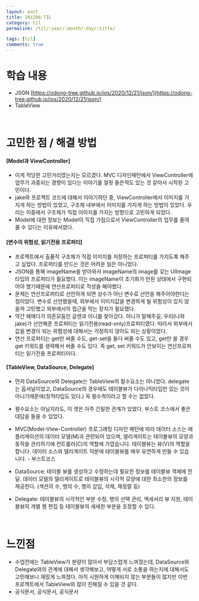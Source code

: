 ```yaml
---
layout: post
title: 201208-TIL
category: til
permalink: /til/:year/:month/:day/:title/

tags: [til]
comments: true
---
```

# 학습 내용
- JSON
[https://odong-tree.github.io/ios/2020/12/21/json/](https://odong-tree.github.io/ios/2020/12/21/json/)
- TableView

<br>

# 고민한 점 / 해결 방법

#### [Model과 ViewController]
- 이게 적당한 고민거리였는지는 모르겠다. MVC 디자인패턴에서 ViewController에 업무가 과중되는 경향이 있다는 이야기를 얼핏 들은적도 있는 것 같아서 시작된 고민이다.
- jake와 프로젝트 코드에 대해서 이야기하던 중, ViewController에서 이미지를 가지게 하는 방법이 있었고, 구조체 내부에서 이미지를 가지게 하는 방법이 있었다. 우리는 이중에서 구조체가 직접 이미지를 가지는 방향으로 고민하게 되었다.
- Model에 대한 정보는 Model이 직접 가짐으로서 ViewController의 업무를 줄여줄 수 있다는 이유에서였다.

#### [변수의 위험성, 읽기전용 프로퍼티]
- 프로젝트에서 출품작 구조체가 직접 이미지를 저장하는 프로퍼티를 가지도록 해주고 싶었다. 프로퍼티를 만드는 것은 어려운 일은 아니었다.
- JSON을 통해 imageName을 받아와서 imageName의 image를 갖는 UIImage 타입의 프로퍼티가 필요했다. 이는 imageName이 초기화가 안된 상태에서 구현되어야 했기때문에 연산프로퍼티로 작성을 해야했다.
- 문제는 연산프로퍼티로 선언하게 되면 상수가 아닌 변수로 선언을 해주어야한다는 점이었다. 변수로 선언했을때, 외부에서 이미지값을 변경하게 될 위험성이 있지 않을까 고민했고 외부에서의 접근을 막는 장치가 필요했다.
- 약간 헤매다가 의존모둠인 글렌과 이니를 찾아갔다. 이니가 말해주길, 우리(나와 jake)가 선언해준 프로퍼티는 읽기전용(read-only)프로퍼티였다. 따라서 외부에서 값을 변경이 되는 위험성에 대해서는 걱정하지 않아도 되는 상황이었다.
- 연산 프로퍼티는 get만 써줄 수도, get-set을 둘다 써줄 수도 있고, get만 쓸 경우 get 키워드를 생략해서 써줄 수도 있다. 즉 get, set 키워드가 안보이는 연산프로퍼티는 읽기전용 프로퍼티이다.

#### [TableView, DataSource, Delegate]
- 먼저 DataSource와 Delegate는 TableView의 필수요소는 아니었다. delegate는 옵셔널이었고, DataSource의 경우에도 테이블뷰가 다이나믹타입만 있는 것이 아니기때문에(정적타입도 있다.) 꼭 필수적이라고 할 수는 없었다.
- 필수요소는 아닐지라도, 이 셋은 아주 긴밀한 관계가 있었다. 부스트 코스에서 좋은 대답을 들을 수 있었다.
- MVC(Model-View-Controller) 프로그래밍 디자인 패턴에 따라 데이터 소스는 애플리케이션의 데이터 모델(M)과 관련되어 있으며, 델리게이트는 테이블뷰의 모양과 동작을 관리하기에 컨트롤러(C)의 역할에 가깝습니다. 테이블뷰는 뷰(V)의 역할을 합니다. 데이터 소스와 델리게이트 덕분에 테이블뷰를 매우 유연하게 만들 수 있습니다. - 부스트코스

- DataSource: 테이블 뷰를 생성하고 수정하는데 필요한 정보를 테이블뷰 객체에 전달. 데이터 모델의 델리게이트로 테이블뷰의 시각적 모양에 대한 최소한의 정보를 제공한다. (섹션의  수, 행의 수, 행의 삽입, 삭제, 재정렬 등)
- Delegate: 테이블뷰의 시각적인 부분 수정, 행의 선택 관리, 액세서리 뷰 지원, 테이블뷰의 개별 행 편집 등 테이블뷰의 세세한 부분을 조정할 수 있다.


<br>

# 느낀점
- 수업전에는 TableView가 분량이 많아서 부담스럽게 느껴졌는데, DataSource와 Delegate와의 관계에 대해서 생각해보고, 어떻게 서로 소통을 하는지에 대해서도 고민해보니 재밌게 느껴졌다. 아직 시원하게 이해되지 않는 부분들이 많지만 이번 프로젝트에서 TableView와 많이 친해질 수 있을 것 같다.
- 공식문서, 공식문서, 공식문서
